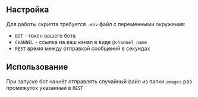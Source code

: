 ## Настройка
Для работы скрипта требуется `.env` файл с переменными окружения: 
* `BOT` - токен вашего бота
* `CHANNEL` - ссылка на ваш канал в виде `@channel_name`
* `REST` время между отправкой сообщений в секундах 

## Использование
При запуске бот начнёт отправлять случайный файл из папки `images` раз промежуток указанный в `REST`
